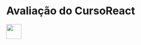 # Avaliação do CursoReact

<img src="https://media.giphy.com/media/vFKqnCdLPNOKc/giphy.gif" width="40" height="40" />
